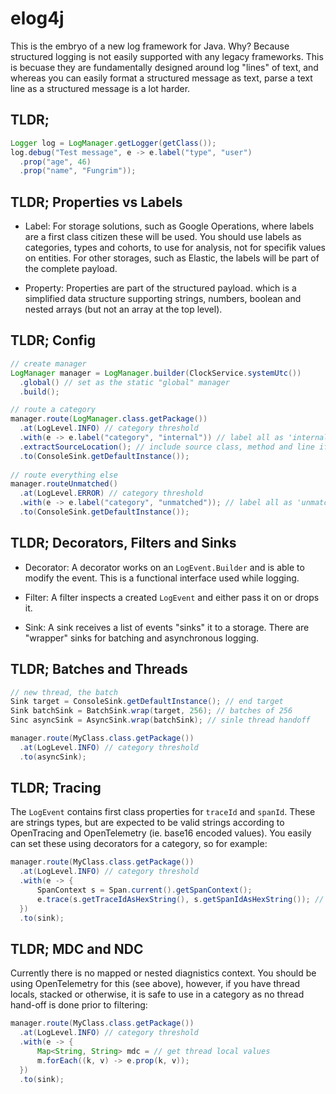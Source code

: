 # elog4j

This is the embryo of a new log framework for Java. Why? Because structured logging is not easily supported with 
any legacy frameworks. This is becuase they are fundamentally designed around log "lines" of text, and whereas you 
can easily format a structured message as text, parse a text line as a structured message is a lot harder. 

## TLDR;

```java
Logger log = LogManager.getLogger(getClass());
log.debug("Test message", e -> e.label("type", "user")
  .prop("age", 46)
  .prop("name", "Fungrim"));
```

## TLDR; Properties vs Labels

* Label: For storage solutions, such as Google Operations, where labels are a first class citizen these will be used. You should use labels as categories, types and cohorts, to use for analysis, not for specifik values on entities. For other storages, such as Elastic, the labels will be part of the complete payload. 

* Property: Properties are part of the structured payload. which is a simplified data structure supporting strings, numbers, boolean and nested arrays (but not an array at the top level). 

## TLDR; Config

```java
// create manager
LogManager manager = LogManager.builder(ClockService.systemUtc())
  .global() // set as the static "global" manager
  .build();

// route a category
manager.route(LogManager.class.getPackage())
  .at(LogLevel.INFO) // category threshold
  .with(e -> e.label("category", "internal")) // label all as 'internal' 
  .extractSourceLocation(); // include source class, method and line if possible
  .to(ConsoleSink.getDefaultInstance()); 
  
// route everything else
manager.routeUnmatched()
  .at(LogLevel.ERROR) // category threshold
  .with(e -> e.label("category", "unmatched")); // label all as 'unmatched' 
  .to(ConsoleSink.getDefaultInstance());
```

## TLDR; Decorators, Filters and Sinks

* Decorator: A decorator works on an `LogEvent.Builder` and is able to modify the event. This is a functional interface used while logging. 

* Filter: A filter inspects a created `LogEvent` and either pass it on or drops it. 

* Sink: A sink receives a list of events "sinks" it to a storage. There are "wrapper" sinks for batching and asynchronous logging. 

## TLDR; Batches and Threads

```java
// new thread, the batch
Sink target = ConsoleSink.getDefaultInstance(); // end target
Sink batchSink = BatchSink.wrap(target, 256); // batches of 256
Sinc asyncSink = AsyncSink.wrap(batchSink); // sinle thread handoff

manager.route(MyClass.class.getPackage())
  .at(LogLevel.INFO) // category threshold
  .to(asyncSink); 
```

## TLDR; Tracing

The `LogEvent` contains first class properties for `traceId` and `spanId`. These are strings types, but are expected to be valid strings according to OpenTracing and OpenTelemetry (ie. base16 encoded values). You easily can set these using decorators for a category, so for example:

```java
manager.route(MyClass.class.getPackage())
  .at(LogLevel.INFO) // category threshold
  .with(e -> {
      SpanContext s = Span.current().getSpanContext();
      e.trace(s.getTraceIdAsHexString(), s.getSpanIdAsHexString()); // span id may be null
  })
  .to(sink); 
```

## TLDR; MDC and NDC

Currently there is no mapped or nested diagnistics context. You should be using OpenTelemetry for this (see above), however, if you have thread locals, stacked or otherwise, it is safe to use in a category as no thread hand-off is done prior to filtering:

```java
manager.route(MyClass.class.getPackage())
  .at(LogLevel.INFO) // category threshold
  .with(e -> {
      Map<String, String> mdc = // get thread local values
      m.forEach((k, v) -> e.prop(k, v));
  })
  .to(sink);
```
